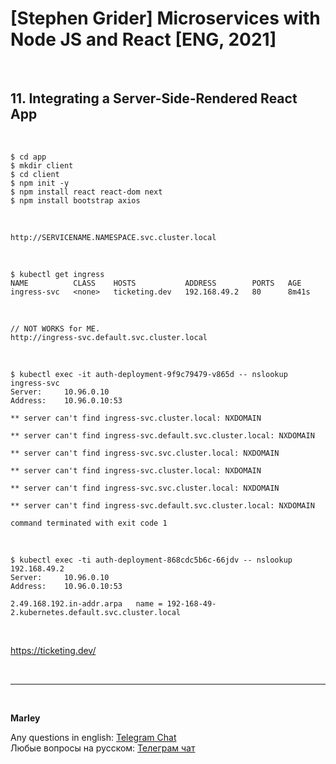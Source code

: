 # [Stephen Grider] Microservices with Node JS and React [ENG, 2021]

<br/>

## 11. Integrating a Server-Side-Rendered React App

<br/>

    $ cd app
    $ mkdir client
    $ cd client
    $ npm init -y
    $ npm install react react-dom next
    $ npm install bootstrap axios

<br/>

    http://SERVICENAME.NAMESPACE.svc.cluster.local

<br/>

```
$ kubectl get ingress
NAME          CLASS    HOSTS           ADDRESS        PORTS   AGE
ingress-svc   <none>   ticketing.dev   192.168.49.2   80      8m41s
```

<br/>

```
// NOT WORKS for ME.
http://ingress-svc.default.svc.cluster.local
```

<br/>

```
$ kubectl exec -it auth-deployment-9f9c79479-v865d -- nslookup ingress-svc
Server:		10.96.0.10
Address:	10.96.0.10:53

** server can't find ingress-svc.cluster.local: NXDOMAIN

** server can't find ingress-svc.default.svc.cluster.local: NXDOMAIN

** server can't find ingress-svc.svc.cluster.local: NXDOMAIN

** server can't find ingress-svc.cluster.local: NXDOMAIN

** server can't find ingress-svc.svc.cluster.local: NXDOMAIN

** server can't find ingress-svc.default.svc.cluster.local: NXDOMAIN

command terminated with exit code 1
```

<br/>

```
$ kubectl exec -ti auth-deployment-868cdc5b6c-66jdv -- nslookup 192.168.49.2
Server:		10.96.0.10
Address:	10.96.0.10:53

2.49.168.192.in-addr.arpa	name = 192-168-49-2.kubernetes.default.svc.cluster.local
```

<br/>

https://ticketing.dev/

<!--

<br/>

```
$ kubectl apply -f https://k8s.io/examples/admin/dns/dnsutils.yaml

$ kubectl get pods dnsutils
$ kubectl exec -i -t dnsutils -- nslookup kubernetes.default
$ kubectl exec -i -t dnsutils -- nslookup ingress-svc.default.svc.cluster.local

$ kubectl exec -i -t dnsutils -- nslookup ingress-svc.default.svc.kubernetes.default

```

\*\* server can't find ingress-svc.default.svc.kubernetes.default: NXDOMAIN

```

$ kubectl exec -i -t dnsutils -- nslookup ingress-svc.default.svc.kubernetes.default
ERROR!


$ kubectl get ingress
NAME          CLASS    HOSTS           ADDRESS        PORTS   AGE
ingress-svc   <none>   ticketing.dev   192.168.49.2   80      35m


$ kubectl exec -i -t dnsutils -- nslookup 192.168.49.2
```

```
$ kubectl exec -i -t dnsutils -- nslookup 192-168-49-2.kubernetes.default.svc.cluster.local
OK!
```

$ kubectl exec -i -t dnsutils -- nslookup ingress-svc

-->

<br/>

---

<br/>

**Marley**

Any questions in english: <a href="https://jsdev.org/chat/">Telegram Chat</a>  
Любые вопросы на русском: <a href="https://jsdev.ru/chat/">Телеграм чат</a>
